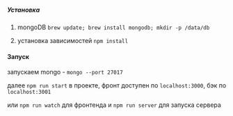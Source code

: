 ##### Установка
 1) mongoDB `brew update; brew install mongodb; mkdir -p /data/db`
 
 2) установка зависимостей `npm install`
 
#### Запуск
запускаем mongo - `mongo --port 27017`

далее `npm run start` в проекте, фронт доступен по `localhost:3000`, бэк по `localhost:3001`

или  `npm run watch` для фронтенда и `npm run server` для запуска сервера
 